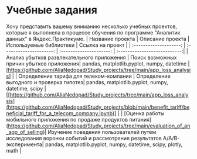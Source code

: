 # Учебные задания
Хочу представить вашему вниманию несколько учебных проектов, которые я выполнела в процессе обучения по программе "Аналитик данных" в Яндекс.Практикуме.
| Название проекта | Описание проекта | Используемые библиотеки | Ссылка на проект |
| :--------------------: | :---------------------: | :---------------------: | :---------------------------:|
| Анализ убытков развлекательного приложения | Поиск возможных причин убытков приложения| pandas, matplotlib.pyplot, numpy, datetime | [https://github.com/AliaNedopad/Study_projects/tree/main/app_loss_analysis] |
| Определение тарифа для телеком-компании |  Определение выгодного и проверка гипотез| pandas, matplotlib.pyplot, numpy, datetime, scipy | [[https://github.com/AliaNedopad/Study_projects/tree/main/app_loss_analysis](https://github.com/AliaNedopad/Study_projects/blob/main/benefit_tariff/beneficial_tariff_for_a_telecom_company.ipynb)] |
| [Оценка работы мобильного приложения по продаже продуктов питания] (https://github.com/AliaNedopad/Study_projects/tree/main/evaluation_of_an_app_of_selling)|  Изучение поведения пользователей путем исследования воронки событий и рассмотрение результатов A/A/B-эксперимента| pandas, matplotlib.pyplot, numpy, datetime, scipy, plotly, math | 
